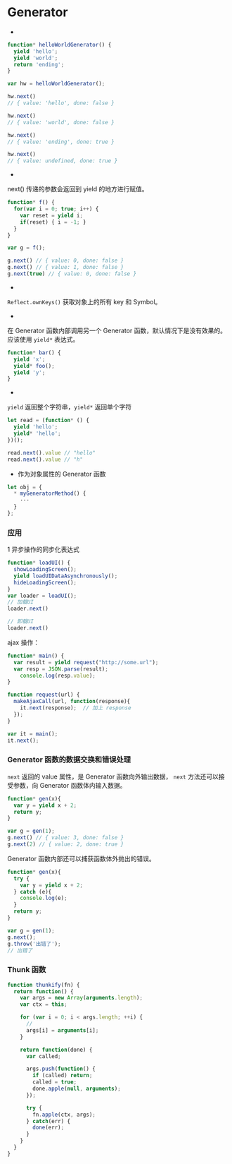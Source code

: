 # Generator

- 
```js
function* helloWorldGenerator() {
  yield 'hello';
  yield 'world';
  return 'ending';
}

var hw = helloWorldGenerator();
```
```js
hw.next()
// { value: 'hello', done: false }

hw.next()
// { value: 'world', done: false }

hw.next()
// { value: 'ending', done: true }

hw.next()
// { value: undefined, done: true }
```

- 
next() 传递的参数会返回到 yield 的地方进行赋值。
```js
function* f() {
  for(var i = 0; true; i++) {
    var reset = yield i;
    if(reset) { i = -1; }
  }
}

var g = f();

g.next() // { value: 0, done: false }
g.next() // { value: 1, done: false }
g.next(true) // { value: 0, done: false }
```

- 
`Reflect.ownKeys()`
获取对象上的所有 key 和 Symbol。

- 
在 Generator 函数内部调用另一个 Generator 函数，默认情况下是没有效果的。
应该使用 `yield*` 表达式。
```js
function* bar() {
  yield 'x';
  yield* foo();
  yield 'y';
}
```

- 
`yield` 返回整个字符串，`yield*` 返回单个字符
```js
let read = (function* () {
  yield 'hello';
  yield* 'hello';
})();

read.next().value // "hello"
read.next().value // "h"
```

- 作为对象属性的 Generator 函数
```js
let obj = {
  * myGeneratorMethod() {
    ···
  }
};
```

### 应用
1 异步操作的同步化表达式
```js
function* loadUI() {
  showLoadingScreen();
  yield loadUIDataAsynchronously();
  hideLoadingScreen();
}
var loader = loadUI();
// 加载UI
loader.next()

// 卸载UI
loader.next()
```

ajax 操作：
```js
function* main() {
  var result = yield request("http://some.url");
  var resp = JSON.parse(result);
    console.log(resp.value);
}

function request(url) {
  makeAjaxCall(url, function(response){
    it.next(response);  // 加上 response
  });
}

var it = main();
it.next();
```

### Generator 函数的数据交换和错误处理
`next` 返回的 value 属性，是 Generator 函数向外输出数据，
`next` 方法还可以接受参数，向 Generator 函数体内输入数据。
```js
function* gen(x){
  var y = yield x + 2;
  return y;
}

var g = gen(1);
g.next() // { value: 3, done: false }
g.next(2) // { value: 2, done: true }
```

Generator 函数内部还可以捕获函数体外抛出的错误。
```js
function* gen(x){
  try {
    var y = yield x + 2;
  } catch (e){
    console.log(e);
  }
  return y;
}

var g = gen(1);
g.next();
g.throw('出错了');
// 出错了
```

### Thunk 函数

```js
function thunkify(fn) {
  return function() {
    var args = new Array(arguments.length);
    var ctx = this;

    for (var i = 0; i < args.length; ++i) {
      // 
      args[i] = arguments[i];
    }

    return function(done) {
      var called;

      args.push(function() {
        if (called) return;
        called = true;
        done.apple(null, arguments);
      });

      try {
        fn.apple(ctx, args);
      } catch(err) {
        done(err);
      }
    }
  }
}
```




















